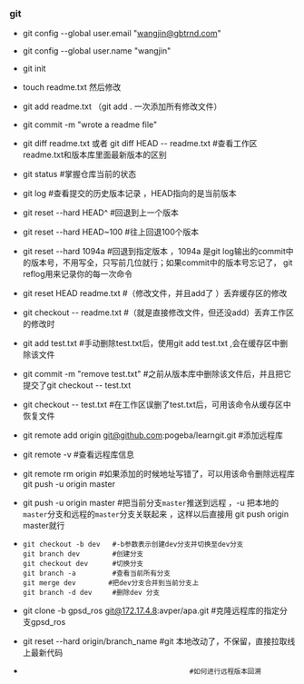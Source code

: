 ### git

- git config --global user.email "wangjin@gbtrnd.com"

- git config --global user.name "wangjin"

-  git init

- touch readme.txt  然后修改

- git add readme.txt      （git add .  一次添加所有修改文件）

- git commit -m "wrote a readme file"

- git diff readme.txt   或者 git diff HEAD -- readme.txt   #查看工作区readme.txt和版本库里面最新版本的区别 

- git status       #掌握仓库当前的状态 

- git log           #查看提交的历史版本记录  ，HEAD指向的是当前版本

- git reset --hard HEAD^     #回退到上一个版本

- git reset --hard HEAD~100   #往上回退100个版本

- git reset --hard 1094a          #回退到指定版本 ，1094a 是git log输出的commit中的版本号，不用写全，只写前几位就行；如果commit中的版本号忘记了， git reflog用来记录你的每一次命令 

- git reset HEAD readme.txt    #（修改文件，并且add了 ）丢弃缓存区的修改    

- git checkout -- readme.txt    #（就是直接修改文件，但还没add）丢弃工作区的修改时   

- git add test.txt      #手动删除test.txt后，使用git add test.txt ,会在缓存区中删除该文件  

- git commit -m "remove test.txt"     #之前从版本库中删除该文件后，并且把它提交了git checkout -- test.txt

- git checkout -- test.txt     #在工作区误删了test.txt后，可用该命令从缓存区中恢复文件

- git remote add origin git@github.com:pogeba/learngit.git     #添加远程库

-   git remote -v                   #查看远程库信息 

-  git remote rm origin          #如果添加的时候地址写错了，可以用该命令删除远程库 git push -u origin master

- git push -u origin master  #把当前分支`master`推送到远程 ，-u 把本地的`master`分支和远程的`master`分支关联起来 ，这样以后直接用 git push origin master就行

- ```
  git checkout -b dev   #-b参数表示创建dev分支并切换至dev分支
  git branch dev        #创建分支
  git checkout dev      #切换分支
  git branch -a         #查看当前所有分支
  git merge dev        #把dev分支合并到当前分支上
  git branch -d dev     #删除dev 分支
  ```

- git clone -b gpsd_ros git@172.17.4.8:avper/apa.git     #克隆远程库的指定分支gpsd_ros

-   git reset --hard origin/branch_name      #git 本地改动了，不保留，直接拉取线上最新代码

-                                              #如何进行远程版本回溯

  

## 